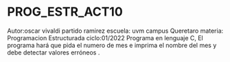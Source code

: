 # PROG_ESTR_ACT10
Autor:oscar vivaldi partido ramirez 
escuela: uvm campus Queretaro
materia: Programacion Estructurada
ciclo:01/2022
Programa en lenguaje C,  El programa hará que pida el numero de mes e imprima el nombre del mes  y debe detectar valores erróneos . 
